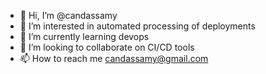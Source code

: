 - 👋 Hi, I’m @candassamy
- 👀 I’m interested in automated processing of deployments
- 🌱 I’m currently learning devops
- 💞️ I’m looking to collaborate on CI/CD tools
- 📫 How to reach me candassamy@gmail.com

<!---
candassamy/candassamy is a ✨ special ✨ repository because its `README.md` (this file) appears on your GitHub profile.
You can click the Preview link to take a look at your changes.
--->
